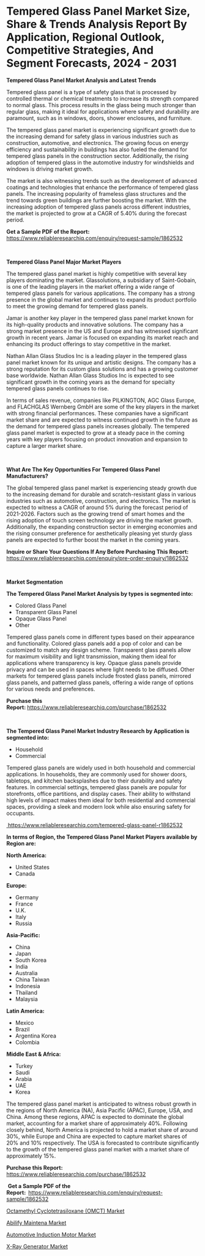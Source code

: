 <p><h1>Tempered Glass Panel Market Size, Share & Trends Analysis Report By Application, Regional Outlook, Competitive Strategies, And Segment Forecasts, 2024 - 2031</h1></p><p><strong>Tempered Glass Panel Market Analysis and Latest Trends</strong></p>
<p><p>Tempered glass panel is a type of safety glass that is processed by controlled thermal or chemical treatments to increase its strength compared to normal glass. This process results in the glass being much stronger than regular glass, making it ideal for applications where safety and durability are paramount, such as in windows, doors, shower enclosures, and furniture.</p><p>The tempered glass panel market is experiencing significant growth due to the increasing demand for safety glass in various industries such as construction, automotive, and electronics. The growing focus on energy efficiency and sustainability in buildings has also fueled the demand for tempered glass panels in the construction sector. Additionally, the rising adoption of tempered glass in the automotive industry for windshields and windows is driving market growth.</p><p>The market is also witnessing trends such as the development of advanced coatings and technologies that enhance the performance of tempered glass panels. The increasing popularity of frameless glass structures and the trend towards green buildings are further boosting the market. With the increasing adoption of tempered glass panels across different industries, the market is projected to grow at a CAGR of 5.40% during the forecast period.</p></p>
<p><strong>Get a Sample PDF of the Report:&nbsp;</strong> <a href="https://www.reliableresearchiq.com/enquiry/request-sample/1862532">https://www.reliableresearchiq.com/enquiry/request-sample/1862532</a></p>
<p>&nbsp;</p>
<p><strong>Tempered Glass Panel Major Market Players</strong></p>
<p><p>The tempered glass panel market is highly competitive with several key players dominating the market. Glassolutions, a subsidiary of Saint-Gobain, is one of the leading players in the market offering a wide range of tempered glass panels for various applications. The company has a strong presence in the global market and continues to expand its product portfolio to meet the growing demand for tempered glass panels.</p><p>Jamar is another key player in the tempered glass panel market known for its high-quality products and innovative solutions. The company has a strong market presence in the US and Europe and has witnessed significant growth in recent years. Jamar is focused on expanding its market reach and enhancing its product offerings to stay competitive in the market.</p><p>Nathan Allan Glass Studios Inc is a leading player in the tempered glass panel market known for its unique and artistic designs. The company has a strong reputation for its custom glass solutions and has a growing customer base worldwide. Nathan Allan Glass Studios Inc is expected to see significant growth in the coming years as the demand for specialty tempered glass panels continues to rise.</p><p>In terms of sales revenue, companies like PILKINGTON, AGC Glass Europe, and FLACHGLAS Wernberg GmbH are some of the key players in the market with strong financial performances. These companies have a significant market share and are expected to witness continued growth in the future as the demand for tempered glass panels increases globally. The tempered glass panel market is expected to grow at a steady pace in the coming years with key players focusing on product innovation and expansion to capture a larger market share.</p></p>
<p>&nbsp;</p>
<p><strong>What Are The Key Opportunities For Tempered Glass Panel Manufacturers?</strong></p>
<p><p>The global tempered glass panel market is experiencing steady growth due to the increasing demand for durable and scratch-resistant glass in various industries such as automotive, construction, and electronics. The market is expected to witness a CAGR of around 5% during the forecast period of 2021-2026. Factors such as the growing trend of smart homes and the rising adoption of touch screen technology are driving the market growth. Additionally, the expanding construction sector in emerging economies and the rising consumer preference for aesthetically pleasing yet sturdy glass panels are expected to further boost the market in the coming years.</p></p>
<p><strong>Inquire or Share Your Questions If Any Before Purchasing This Report:</strong> <a href="https://www.reliableresearchiq.com/enquiry/pre-order-enquiry/1862532">https://www.reliableresearchiq.com/enquiry/pre-order-enquiry/1862532</a></p>
<p>&nbsp;</p>
<p><strong>Market Segmentation</strong></p>
<p><strong>The Tempered Glass Panel Market Analysis by types is segmented into:</strong></p>
<p><ul><li>Colored Glass Panel</li><li>Transparent Glass Panel</li><li>Opaque Glass Panel</li><li>Other</li></ul></p>
<p><p>Tempered glass panels come in different types based on their appearance and functionality. Colored glass panels add a pop of color and can be customized to match any design scheme. Transparent glass panels allow for maximum visibility and light transmission, making them ideal for applications where transparency is key. Opaque glass panels provide privacy and can be used in spaces where light needs to be diffused. Other markets for tempered glass panels include frosted glass panels, mirrored glass panels, and patterned glass panels, offering a wide range of options for various needs and preferences.</p></p>
<p><strong>Purchase this Report:&nbsp;</strong><a href="https://www.reliableresearchiq.com/purchase/1862532">https://www.reliableresearchiq.com/purchase/1862532</a></p>
<p>&nbsp;</p>
<p><strong>The Tempered Glass Panel Market Industry Research by Application is segmented into:</strong></p>
<p><ul><li>Household</li><li>Commercial</li></ul></p>
<p><p>Tempered glass panels are widely used in both household and commercial applications. In households, they are commonly used for shower doors, tabletops, and kitchen backsplashes due to their durability and safety features. In commercial settings, tempered glass panels are popular for storefronts, office partitions, and display cases. Their ability to withstand high levels of impact makes them ideal for both residential and commercial spaces, providing a sleek and modern look while also ensuring safety for occupants.</p></p>
<p><a href="https://www.reliableresearchiq.com/tempered-glass-panel-r1862532">&nbsp;https://www.reliableresearchiq.com/tempered-glass-panel-r1862532</a></p>
<p><strong>In terms of Region, the Tempered Glass Panel Market Players available by Region are:</strong></p>
<p>
    <p> <strong> North America: </strong>
        <ul>
            <li>United States</li>
            <li>Canada</li>
        </ul>
        </p> 
    <p> <strong> Europe: </strong>
        <ul>
            <li>Germany</li>
            <li>France</li>
            <li>U.K.</li>
            <li>Italy</li>
            <li>Russia</li>
        </ul>
        </p> 
    <p> <strong> Asia-Pacific: </strong>
        <ul>
            <li>China</li>
            <li>Japan</li>
            <li>South Korea</li>
            <li>India</li>
            <li>Australia</li>
            <li>China Taiwan</li>
            <li>Indonesia</li>
            <li>Thailand</li>
            <li>Malaysia</li>
        </ul>
        </p> 
    <p> <strong> Latin America: </strong>
        <ul>
            <li>Mexico</li>
            <li>Brazil</li>
            <li>Argentina Korea</li>
            <li>Colombia</li>
        </ul>
        </p> 
    <p> <strong> Middle East & Africa: </strong>
        <ul>
            <li>Turkey</li>
            <li>Saudi</li>
            <li>Arabia</li>
            <li>UAE</li>
            <li>Korea</li>
        </ul>
    </p>
    </p>
<p><p>The tempered glass panel market is anticipated to witness robust growth in the regions of North America (NA), Asia Pacific (APAC), Europe, USA, and China. Among these regions, APAC is expected to dominate the global market, accounting for a market share of approximately 40%. Following closely behind, North America is projected to hold a market share of around 30%, while Europe and China are expected to capture market shares of 20% and 10% respectively. The USA is forecasted to contribute significantly to the growth of the tempered glass panel market with a market share of approximately 15%.</p></p>
<p><strong>Purchase this Report: </strong><a href="https://www.reliableresearchiq.com/purchase/1862532">https://www.reliableresearchiq.com/purchase/1862532</a></p>
<p>&nbsp;<strong>Get a Sample PDF of the Report:&nbsp;&nbsp;</strong><a href="https://www.reliableresearchiq.com/enquiry/request-sample/1862532">https://www.reliableresearchiq.com/enquiry/request-sample/1862532</a></p>
<p><strong></strong></p>
<p><p><a href="https://github.com/ORAZITOM/Market-Research-Report-List-1/blob/main/octamethyl-cyclotetrasiloxane-omct-market.md">Octamethyl Cyclotetrasiloxane (OMCT) Market</a></p><p><a href="https://medium.com/@sallyselcenk46/abilify-maintena-market-outlook-and-forecast-from-2024-to-2031-6c7af074ceeb">Abilify Maintena Market</a></p><p><a href="https://medium.com/@neilrogers69/insights-into-automotive-induction-motor-market-share-and-competitive-landscape-for-period-from-84c1f873a82c">Automotive Induction Motor Market</a></p><p><a href="https://github.com/verajwilson971/Market-Research-Report-List-1/blob/main/x-ray-generator-market.md">X-Ray Generator Market</a></p></p>